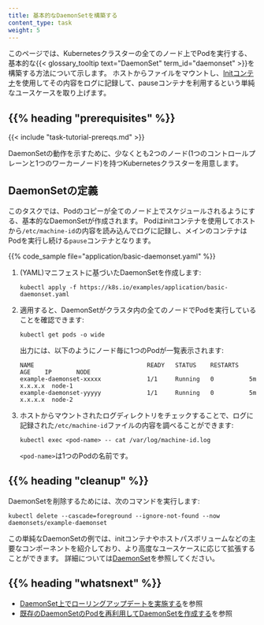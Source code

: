 ```yaml
---
title: 基本的なDaemonSetを構築する
content_type: task  
weight: 5  
---
```

<!-- overview -->

このページでは、Kubernetesクラスターの全てのノード上でPodを実行する、基本的な{{< glossary_tooltip text="DaemonSet" term_id="daemonset" >}}を構築する方法について示します。
ホストからファイルをマウントし、[Initコンテナ](/ja/docs/concepts/workloads/pods/init-containers/)を使用してその内容をログに記録して、pauseコンテナを利用するという単純なユースケースを取り上げます。

## {{% heading "prerequisites" %}}

{{< include "task-tutorial-prereqs.md" >}}

DaemonSetの動作を示すために、少なくとも2つのノード(1つのコントロールプレーンと1つのワーカーノード)を持つKubernetesクラスターを用意します。

## DaemonSetの定義

このタスクでは、Podのコピーが全てのノード上でスケジュールされるようにする、基本的なDaemonSetが作成されます。
Podはinitコンテナを使用してホストから`/etc/machine-id`の内容を読み込んでログに記録し、メインのコンテナはPodを実行し続ける`pause`コンテナとなります。

{{% code_sample file="application/basic-daemonset.yaml" %}}

1. (YAML)マニフェストに基づいたDaemonSetを作成します:

   ```shell
   kubectl apply -f https://k8s.io/examples/application/basic-daemonset.yaml
   ```

1. 適用すると、DaemonSetがクラスタ内の全てのノードでPodを実行していることを確認できます:

   ```shell
   kubectl get pods -o wide
   ```

   出力には、以下のようにノード毎に1つのPodが一覧表示されます:

   ```
   NAME                                READY   STATUS    RESTARTS   AGE    IP       NODE
   example-daemonset-xxxxx             1/1     Running   0          5m     x.x.x.x  node-1
   example-daemonset-yyyyy             1/1     Running   0          5m     x.x.x.x  node-2
   ```

1. ホストからマウントされたログディレクトリをチェックすることで、ログに記録された`/etc/machine-id`ファイルの内容を調べることができます:

   ```shell
   kubectl exec <pod-name> -- cat /var/log/machine-id.log
   ```

   `<pod-name>`は1つのPodの名前です。

## {{% heading "cleanup" %}}

DaemonSetを削除するためには、次のコマンドを実行します:

```shell
kubectl delete --cascade=foreground --ignore-not-found --now daemonsets/example-daemonset
```

この単純なDaemonSetの例では、initコンテナやホストパスボリュームなどの主要なコンポーネントを紹介しており、より高度なユースケースに応じて拡張することができます。
詳細については[DaemonSet](/ja/docs/concepts/workloads/controllers/daemonset/)を参照してください。

## {{% heading "whatsnext" %}}

* [DaemonSet上でローリングアップデートを実施する](/docs/tasks/manage-daemon/update-daemon-set/)を参照
* [既存のDaemonSetのPodを再利用してDaemonSetを作成する](/ja/docs/concepts/workloads/controllers/daemonset/)を参照
